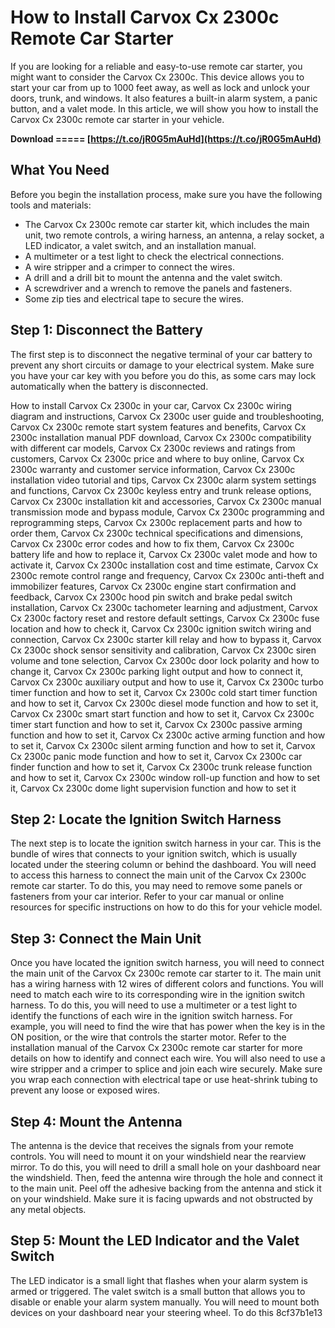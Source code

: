 # How to Install Carvox Cx 2300c Remote Car Starter
 
If you are looking for a reliable and easy-to-use remote car starter, you might want to consider the Carvox Cx 2300c. This device allows you to start your car from up to 1000 feet away, as well as lock and unlock your doors, trunk, and windows. It also features a built-in alarm system, a panic button, and a valet mode. In this article, we will show you how to install the Carvox Cx 2300c remote car starter in your vehicle.
 
**Download ===== [https://t.co/jR0G5mAuHd](https://t.co/jR0G5mAuHd)**


 
## What You Need
 
Before you begin the installation process, make sure you have the following tools and materials:
 
- The Carvox Cx 2300c remote car starter kit, which includes the main unit, two remote controls, a wiring harness, an antenna, a relay socket, a LED indicator, a valet switch, and an installation manual.
- A multimeter or a test light to check the electrical connections.
- A wire stripper and a crimper to connect the wires.
- A drill and a drill bit to mount the antenna and the valet switch.
- A screwdriver and a wrench to remove the panels and fasteners.
- Some zip ties and electrical tape to secure the wires.

## Step 1: Disconnect the Battery
 
The first step is to disconnect the negative terminal of your car battery to prevent any short circuits or damage to your electrical system. Make sure you have your car key with you before you do this, as some cars may lock automatically when the battery is disconnected.
 
How to install Carvox Cx 2300c in your car,  Carvox Cx 2300c wiring diagram and instructions,  Carvox Cx 2300c user guide and troubleshooting,  Carvox Cx 2300c remote start system features and benefits,  Carvox Cx 2300c installation manual PDF download,  Carvox Cx 2300c compatibility with different car models,  Carvox Cx 2300c reviews and ratings from customers,  Carvox Cx 2300c price and where to buy online,  Carvox Cx 2300c warranty and customer service information,  Carvox Cx 2300c installation video tutorial and tips,  Carvox Cx 2300c alarm system settings and functions,  Carvox Cx 2300c keyless entry and trunk release options,  Carvox Cx 2300c installation kit and accessories,  Carvox Cx 2300c manual transmission mode and bypass module,  Carvox Cx 2300c programming and reprogramming steps,  Carvox Cx 2300c replacement parts and how to order them,  Carvox Cx 2300c technical specifications and dimensions,  Carvox Cx 2300c error codes and how to fix them,  Carvox Cx 2300c battery life and how to replace it,  Carvox Cx 2300c valet mode and how to activate it,  Carvox Cx 2300c installation cost and time estimate,  Carvox Cx 2300c remote control range and frequency,  Carvox Cx 2300c anti-theft and immobilizer features,  Carvox Cx 2300c engine start confirmation and feedback,  Carvox Cx 2300c hood pin switch and brake pedal switch installation,  Carvox Cx 2300c tachometer learning and adjustment,  Carvox Cx 2300c factory reset and restore default settings,  Carvox Cx 2300c fuse location and how to check it,  Carvox Cx 2300c ignition switch wiring and connection,  Carvox Cx 2300c starter kill relay and how to bypass it,  Carvox Cx 2300c shock sensor sensitivity and calibration,  Carvox Cx 2300c siren volume and tone selection,  Carvox Cx 2300c door lock polarity and how to change it,  Carvox Cx 2300c parking light output and how to connect it,  Carvox Cx 2300c auxiliary output and how to use it,  Carvox Cx 2300c turbo timer function and how to set it,  Carvox Cx 2300c cold start timer function and how to set it,  Carvox Cx 2300c diesel mode function and how to set it,  Carvox Cx 2300c smart start function and how to set it,  Carvox Cx 2300c timer start function and how to set it,  Carvox Cx 2300c passive arming function and how to set it,  Carvox Cx 2300c active arming function and how to set it,  Carvox Cx 2300c silent arming function and how to set it,  Carvox Cx 2300c panic mode function and how to set it,  Carvox Cx 2300c car finder function and how to set it,  Carvox Cx 2300c trunk release function and how to set it,  Carvox Cx 2300c window roll-up function and how to set it,  Carvox Cx 2300c dome light supervision function and how to set it
 
## Step 2: Locate the Ignition Switch Harness
 
The next step is to locate the ignition switch harness in your car. This is the bundle of wires that connects to your ignition switch, which is usually located under the steering column or behind the dashboard. You will need to access this harness to connect the main unit of the Carvox Cx 2300c remote car starter. To do this, you may need to remove some panels or fasteners from your car interior. Refer to your car manual or online resources for specific instructions on how to do this for your vehicle model.
 
## Step 3: Connect the Main Unit
 
Once you have located the ignition switch harness, you will need to connect the main unit of the Carvox Cx 2300c remote car starter to it. The main unit has a wiring harness with 12 wires of different colors and functions. You will need to match each wire to its corresponding wire in the ignition switch harness. To do this, you will need to use a multimeter or a test light to identify the functions of each wire in the ignition switch harness. For example, you will need to find the wire that has power when the key is in the ON position, or the wire that controls the starter motor. Refer to the installation manual of the Carvox Cx 2300c remote car starter for more details on how to identify and connect each wire. You will also need to use a wire stripper and a crimper to splice and join each wire securely. Make sure you wrap each connection with electrical tape or use heat-shrink tubing to prevent any loose or exposed wires.
 
## Step 4: Mount the Antenna
 
The antenna is the device that receives the signals from your remote controls. You will need to mount it on your windshield near the rearview mirror. To do this, you will need to drill a small hole on your dashboard near the windshield. Then, feed the antenna wire through the hole and connect it to the main unit. Peel off the adhesive backing from the antenna and stick it on your windshield. Make sure it is facing upwards and not obstructed by any metal objects.
 
## Step 5: Mount the LED Indicator and the Valet Switch
 
The LED indicator is a small light that flashes when your alarm system is armed or triggered. The valet switch is a small button that allows you to disable or enable your alarm system manually. You will need to mount both devices on your dashboard near your steering wheel. To do this
 8cf37b1e13
 
